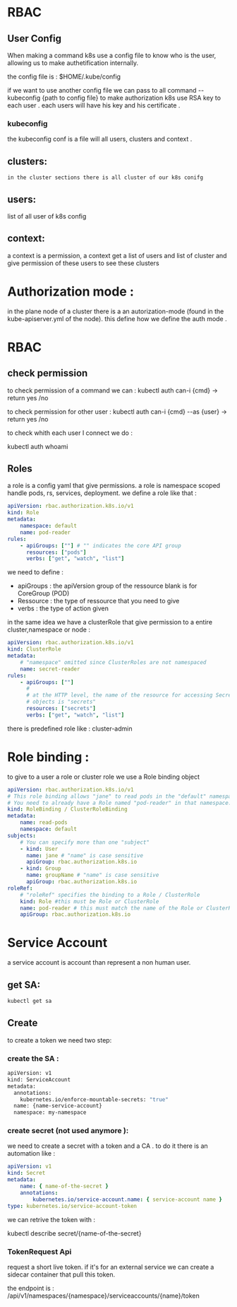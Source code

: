 # RBAC

## User Config

When making a command k8s use a config file to know who is the user, allowing us to make authetification internally.

the config file is : $HOME/.kube/config

if we want to use another config file we can pass to all command --kubeconfig {path to config file}
to make authorization k8s use RSA key to each user . each users will have his key and his certificate .

### kubeconfig

the kubeconfig conf is a file will all users, clusters and context .

## clusters:

    in the cluster sections there is all cluster of our k8s conifg

## users:

list of all user of k8s config

## context:

a context is a permission, a context get a list of users and list of cluster and give permission of these users to see these clusters

# Authorization mode :

in the plane node of a cluster there is a an autorization-mode (found in the kube-apiserver.yml of the node).
this define how we define the auth mode .

# RBAC

## check permission

to check permission of a command we can :
kubectl auth can-i {cmd} -> return yes /no

to check permission for other user :
kubectl auth can-i {cmd} --as {user} -> return yes /no

to check whith each user I connect we do :

kubectl auth whoami

## Roles

a role is a config yaml that give permissions.
a role is namespace scoped handle pods, rs, services, deployment.
we define a role like that :

```yaml
apiVersion: rbac.authorization.k8s.io/v1
kind: Role
metadata:
    namespace: default
    name: pod-reader
rules:
    - apiGroups: [""] # "" indicates the core API group
      resources: ["pods"]
      verbs: ["get", "watch", "list"]
```

we need to define :

-   apiGroups : the apiVersion group of the ressource blank is for CoreGroup (POD)
-   Ressource : the type of ressource that you need to give
-   verbs : the type of action given

in the same idea we have a clusterRole that give permission to a entire cluster,namespace or node :

```yaml
apiVersion: rbac.authorization.k8s.io/v1
kind: ClusterRole
metadata:
    # "namespace" omitted since ClusterRoles are not namespaced
    name: secret-reader
rules:
    - apiGroups: [""]
      #
      # at the HTTP level, the name of the resource for accessing Secret
      # objects is "secrets"
      resources: ["secrets"]
      verbs: ["get", "watch", "list"]
```

there is predefined role like : cluster-admin 

# Role binding :

to give to a user a role or cluster role we use a Role binding object

```yaml
apiVersion: rbac.authorization.k8s.io/v1
# This role binding allows "jane" to read pods in the "default" namespace.
# You need to already have a Role named "pod-reader" in that namespace.
kind: RoleBinding / ClusterRoleBinding
metadata:
    name: read-pods
    namespace: default
subjects:
    # You can specify more than one "subject"
    - kind: User
      name: jane # "name" is case sensitive
      apiGroup: rbac.authorization.k8s.io
    - kind: Group
      name: groupName # "name" is case sensitive
      apiGroup: rbac.authorization.k8s.io
roleRef:
    # "roleRef" specifies the binding to a Role / ClusterRole
    kind: Role #this must be Role or ClusterRole
    name: pod-reader # this must match the name of the Role or ClusterRole you wish to bind to
    apiGroup: rbac.authorization.k8s.io
```

# Service Account

a service account is account than represent a non human user.

## get SA:

```bash
kubectl get sa
```

## Create

to create a token we need two step:

### create the SA :

```bash
apiVersion: v1
kind: ServiceAccount
metadata:
  annotations:
    kubernetes.io/enforce-mountable-secrets: "true"
  name: {name-service-account}
  namespace: my-namespace
```

### create secret (not used anymore ):

we need to create a secret with a token and a CA .
to do it there is an automation like :

```yaml
apiVersion: v1
kind: Secret
metadata:
    name: { name-of-the-secret }
    annotations:
        kubernetes.io/service-account.name: { service-account name }
type: kubernetes.io/service-account-token
```

we can retrive the token with :

kubectl describe secret/{name-of-the-secret}

### TokenRequest Api

request a short live token. if it's for an external service we can create a sidecar container that pull this token.

the endpoint is : /api/v1/namespaces/{namespace}/serviceaccounts/{name}/token
